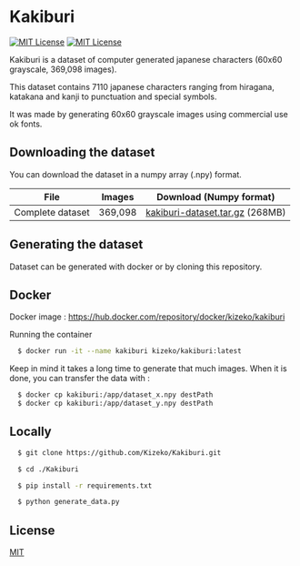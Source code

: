 
# Kakiburi

[![MIT License](https://img.shields.io/badge/License-MIT-green.svg)](https://choosealicense.com/licenses/mit/) [![MIT License](https://img.shields.io/badge/Release-0.0.1-blue)](https://google.com)

Kakiburi is a dataset of computer generated japanese characters (60x60 grayscale, 369,098 images).

This dataset contains 7110 japanese characters ranging from hiragana, katakana and kanji to punctuation and special symbols.

It was made by generating 60x60 grayscale images using commercial use ok fonts.
## Downloading the dataset

You can download the dataset in a numpy array (.npy) format.

File | Images | Download (Numpy format)
--- | --- | --- |
Complete dataset | 369,098 | [kakiburi-dataset.tar.gz](https://github.com/Kizeko/Kakiburi/releases/download/Latest/kakiburi-dataset.tar.gz) (268MB)
    
## Generating the dataset

Dataset can be generated with docker or by cloning this repository.

## Docker

Docker image : https://hub.docker.com/repository/docker/kizeko/kakiburi

Running the container

```bash
  $ docker run -it --name kakiburi kizeko/kakiburi:latest
```

Keep in mind it takes a long time to generate that much images.
When it is done, you can transfer the data with :

```bash
  $ docker cp kakiburi:/app/dataset_x.npy destPath
  $ docker cp kakiburi:/app/dataset_y.npy destPath
```
## Locally

```bash
  $ git clone https://github.com/Kizeko/Kakiburi.git

  $ cd ./Kakiburi

  $ pip install -r requirements.txt

  $ python generate_data.py

```


## License

[MIT](https://choosealicense.com/licenses/mit/)

